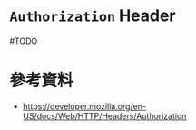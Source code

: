 # `Authorization` Header

#TODO 

# 參考資料

- <https://developer.mozilla.org/en-US/docs/Web/HTTP/Headers/Authorization>
